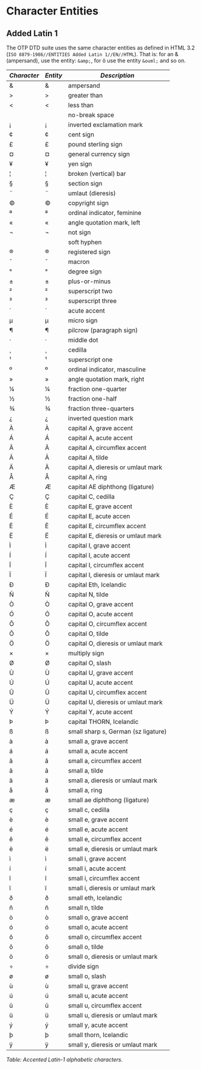 <!--
%CopyrightBegin%

Copyright Ericsson AB 2023. All Rights Reserved.

Licensed under the Apache License, Version 2.0 (the "License");
you may not use this file except in compliance with the License.
You may obtain a copy of the License at

    http://www.apache.org/licenses/LICENSE-2.0

Unless required by applicable law or agreed to in writing, software
distributed under the License is distributed on an "AS IS" BASIS,
WITHOUT WARRANTIES OR CONDITIONS OF ANY KIND, either express or implied.
See the License for the specific language governing permissions and
limitations under the License.

%CopyrightEnd%
-->
# Character Entities

## Added Latin 1

The OTP DTD suite uses the same character entities as defined in HTML 3.2
(`ISO 8879-1986//ENTITIES Added Latin 1//EN//HTML`). That is: for an &
(ampersand), use the entity: `&amp;`, for ö use the entity `&ouml;` and so on.

| _Character_ | _Entity_ | _Description_                       |
| ----------- | -------- | ----------------------------------- |
| &           | &amp;    | ampersand                           |
| >           | &gt;     | greater than                        |
| <           | &lt;     | less than                           |
|             | &nbsp;   | no-break space                      |
| ¡           | &iexcl;  | inverted exclamation mark           |
| ¢           | &cent;   | cent sign                           |
| £           | &pound;  | pound sterling sign                 |
| ¤           | &curren; | general currency sign               |
| ¥           | &yen;    | yen sign                            |
| ¦           | &brvbar; | broken (vertical) bar               |
| §           | &sect;   | section sign                        |
| ¨           | &uml;    | umlaut (dieresis)                   |
| ©          | &copy;   | copyright sign                      |
| ª           | &ordf;   | ordinal indicator, feminine         |
| «           | &laquo;  | angle quotation mark, left          |
| ¬           | &not;    | not sign                            |
|             | &shy;    | soft hyphen                         |
| ®          | &reg;    | registered sign                     |
| ¯           | &macr;   | macron                              |
| °           | &deg;    | degree sign                         |
| ±           | &plusmn; | plus-or-minus                       |
| ²           | &sup2;   | superscript two                     |
| ³           | &sup3;   | superscript three                   |
| ´           | &acute;  | acute accent                        |
| µ           | &micro;  | micro sign                          |
| ¶           | &para;   | pilcrow (paragraph sign)            |
| ·           | &middot; | middle dot                          |
| ¸           | &cedil;  | cedilla                             |
| ¹           | &sup1;   | superscript one                     |
| º           | &ordm;   | ordinal indicator, masculine        |
| »           | &raquo;  | angle quotation mark, right         |
| ¼           | &frac14; | fraction one-quarter                |
| ½           | &frac12; | fraction one-half                   |
| ¾           | &frac34; | fraction three-quarters             |
| ¿           | &iquest; | inverted question mark              |
| À           | &Agrave; | capital A, grave accent             |
| Á           | &Aacute; | capital A, acute accent             |
| Â           | &Acirc;  | capital A, circumflex accent        |
| Ã           | &Atilde; | capital A, tilde                    |
| Ä           | &Auml;   | capital A, dieresis or umlaut mark  |
| Å           | &Aring;  | capital A, ring                     |
| Æ           | &AElig;  | capital AE diphthong (ligature)     |
| Ç           | &Ccedil; | capital C, cedilla                  |
| È           | &Egrave; | capital E, grave accent             |
| É           | &Eacute; | capital E, acute accen              |
| Ê           | &Ecirc;  | capital E, circumflex accent        |
| Ë           | &Euml;   | capital E, dieresis or umlaut mark  |
| Ì           | &Igrave; | capital I, grave accent             |
| Í           | &Iacute; | capital I, acute accent             |
| Î           | &Icirc;  | capital I, circumflex accent        |
| Ï           | &Iuml;   | capital I, dieresis or umlaut mark  |
| Ð           | &ETH;    | capital Eth, Icelandic              |
| Ñ           | &Ntilde; | capital N, tilde                    |
| Ò           | &Ograve; | capital O, grave accent             |
| Ó           | &Oacute; | capital O, acute accent             |
| Ô           | &Ocirc;  | capital O, circumflex accent        |
| Õ           | &Otilde; | capital O, tilde                    |
| Ö           | &Ouml;   | capital O, dieresis or umlaut mark  |
| ×           | &times;  | multiply sign                       |
| Ø           | &Oslash; | capital O, slash                    |
| Ù           | &Ugrave; | capital U, grave accent             |
| Ú           | &Uacute; | capital U, acute accent             |
| Û           | &Ucirc;  | capital U, circumflex accent        |
| Ü           | &Uuml;   | capital U, dieresis or umlaut mark  |
| Ý           | &Yacute; | capital Y, acute accent             |
| Þ           | &THORN;  | capital THORN, Icelandic            |
| ß           | &szlig;  | small sharp s, German (sz ligature) |
| à           | &agrave; | small a, grave accent               |
| á           | &aacute; | small a, acute accent               |
| â           | &acirc;  | small a, circumflex accent          |
| ã           | &atilde; | small a, tilde                      |
| ä           | &auml;   | small a, dieresis or umlaut mark    |
| å           | &aring;  | small a, ring                       |
| æ           | &aelig;  | small ae diphthong (ligature)       |
| ç           | &ccedil; | small c, cedilla                    |
| è           | &egrave; | small e, grave accent               |
| é           | &eacute; | small e, acute accent               |
| ê           | &ecirc;  | small e, circumflex accent          |
| ë           | &euml;   | small e, dieresis or umlaut mark    |
| ì           | &igrave; | small i, grave accent               |
| í           | &iacute; | small i, acute accent               |
| î           | &icirc;  | small i, circumflex accent          |
| ï           | &iuml;   | small i, dieresis or umlaut mark    |
| ð           | &eth;    | small eth, Icelandic                |
| ñ           | &ntilde; | small n, tilde                      |
| ò           | &ograve; | small o, grave accent               |
| ó           | &oacute; | small o, acute accent               |
| ô           | &ocirc;  | small o, circumflex accent          |
| õ           | &otilde; | small o, tilde                      |
| ö           | &ouml;   | small o, dieresis or umlaut mark    |
| ÷           | &divide; | divide sign                         |
| ø           | &oslash; | small o, slash                      |
| ù           | &ugrave; | small u, grave accent               |
| ú           | &uacute; | small u, acute accent               |
| û           | &ucirc;  | small u, circumflex accent          |
| ü           | &uuml;   | small u, dieresis or umlaut mark    |
| ý           | &yacute; | small y, acute accent               |
| þ           | &thorn;  | small thorn, Icelandic              |
| ÿ           | &yuml;   | small y, dieresis or umlaut mark    |

_Table: Accented Latin-1 alphabetic characters._
